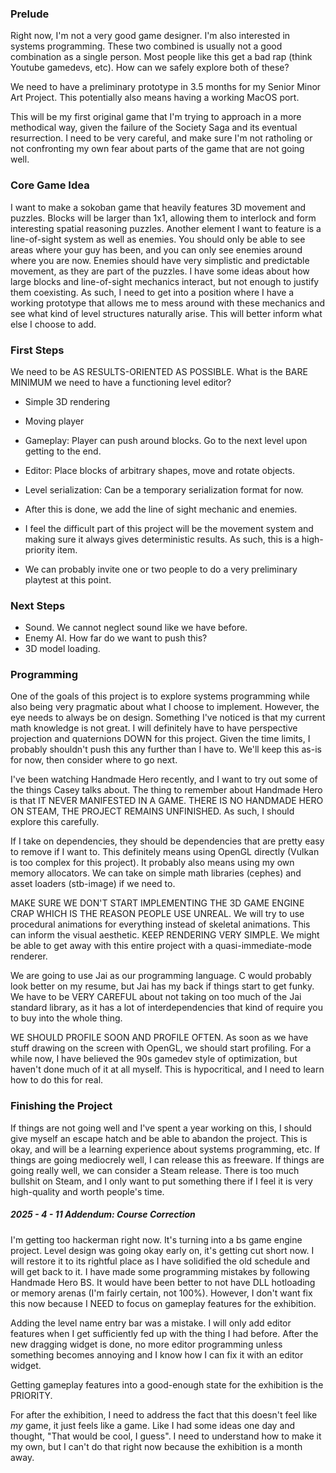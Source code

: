 ### Prelude

Right now, I'm not a very good game designer.
I'm also interested in systems programming.
These two combined is usually not a good combination as a single person. Most people like this get a bad rap (think Youtube gamedevs, etc).
How can we safely explore both of these?

We need to have a preliminary prototype in 3.5 months for my Senior Minor Art Project. This potentially also means having a working MacOS port.

This will be my first original game that I'm trying to approach in a more methodical way, given the failure of the Society Saga and its eventual resurrection. I need to be very careful, and make sure I'm not ratholing or not confronting my own fear about parts of the game that are not going well.

### Core Game Idea
I want to make a sokoban game that heavily features 3D movement and puzzles. Blocks will be larger than 1x1, allowing them to interlock and form interesting spatial reasoning puzzles.
Another element I want to feature is a line-of-sight system as well as enemies. You should only be able to see areas where your guy has been, and you can only see enemies around where you are now. Enemies should have very simplistic and predictable movement, as they are part of the puzzles.
I have some ideas about how large blocks and line-of-sight mechanics interact, but not enough to justify them coexisting.
As such, I need to get into a position where I have a working prototype that allows me to mess around with these mechanics and see what kind of level structures naturally arise. This will better inform what else I choose to add.

### First Steps
We need to be AS RESULTS-ORIENTED AS POSSIBLE. What is the BARE MINIMUM we need to have a functioning level editor?
- Simple 3D rendering
- Moving player
- Gameplay: Player can push around blocks. Go to the next level upon getting to the end.
- Editor: Place blocks of arbitrary shapes, move and rotate objects.
- Level serialization: Can be a temporary serialization format for now.

- After this is done, we add the line of sight mechanic and enemies.

- I feel the difficult part of this project will be the movement system and making sure it always gives deterministic results. As such, this is a high-priority item.

- We can probably invite one or two people to do a very preliminary playtest at this point.

### Next Steps
- Sound. We cannot neglect sound like we have before.
- Enemy AI. How far do we want to push this?
- 3D model loading.

### Programming
One of the goals of this project is to explore systems programming while also being very pragmatic about what I choose to implement. However, the eye needs to always be on design.
Something I've noticed is that my current math knowledge is not great. I will definitely have to have perspective projection and quaternions DOWN for this project. Given the time limits, I probably shouldn't push this any further than I have to. We'll keep this as-is for now, then consider where to go next.

I've been watching Handmade Hero recently, and I want to try out some of the things Casey talks about. The thing to remember about Handmade Hero is that IT NEVER MANIFESTED IN A GAME. THERE IS NO HANDMADE HERO ON STEAM, THE PROJECT REMAINS UNFINISHED. As such, I should explore this carefully.

If I take on dependencies, they should be dependencies that are pretty easy to remove if I want to. This definitely means using OpenGL directly (Vulkan is too complex for this project). It probably also means using my own memory allocators. We can take on simple math libraries (cephes) and asset loaders (stb-image) if we need to.

MAKE SURE WE DON'T START IMPLEMENTING THE 3D GAME ENGINE CRAP WHICH IS THE REASON PEOPLE USE UNREAL.
We will try to use procedural animations for everything instead of skeletal animations. This can inform the visual aesthetic.
KEEP RENDERING VERY SIMPLE. We might be able to get away with this entire project with a quasi-immediate-mode renderer.

We are going to use Jai as our programming language. C would probably look better on my resume, but Jai has my back if things start to get funky.
We have to be VERY CAREFUL about not taking on too much of the Jai standard library, as it has a lot of interdependencies that kind of require you to buy into the whole thing.

WE SHOULD PROFILE SOON AND PROFILE OFTEN. As soon as we have stuff drawing on the screen with OpenGL, we should start profiling. For a while now, I have believed the 90s gamedev style of optimization, but haven't done much of it at all myself. This is hypocritical, and I need to learn how to do this for real.

### Finishing the Project
If things are not going well and I've spent a year working on this, I should give myself an escape hatch and be able to abandon the project. This is okay, and will be a learning experience about systems programming, etc.
If things are going mediocrely well, I can release this as freeware.
If things are going really well, we can consider a Steam release. There is too much bullshit on Steam, and I only want to put something there if I feel it is very high-quality and worth people's time.






##### 2025 - 4 - 11 Addendum: Course Correction
I'm getting too hackerman right now. It's turning into a bs game engine project. Level design was going okay early on, it's getting cut short now. I will restore it to its rightful place as I have solidified the old schedule and will get back to it. I have made some programming mistakes by following Handmade Hero BS. It would have been better to not have DLL hotloading or memory arenas (I'm fairly certain, not 100%). However, I don't want fix this now because I NEED to focus on gameplay features for the exhibition. 

Adding the level name entry bar was a mistake. I will only add editor features when I get sufficiently fed up with the thing I had before. After the new dragging widget is done, no more editor programming unless something becomes annoying and I know how I can fix it with an editor widget.

Getting gameplay features into a good-enough state for the exhibition is the PRIORITY.

For after the exhibition, I need to address the fact that this doesn't feel like _my_ game, it just feels like a game. Like I had some ideas one day and thought, "That would be cool, I guess". I need to understand how to make it my own, but I can't do that right now because the exhibition is a month away.
